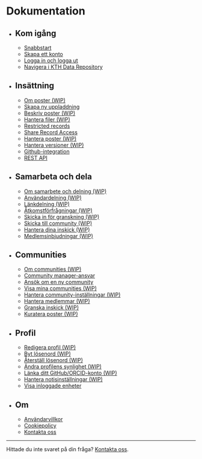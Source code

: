 <!-- markdownlint-disable MD007 -->
# Dokumentation

<div class="grid cards" markdown>

- ## Kom igång

    - [Snabbstart](get_started/quick_start.md)
    - [Skapa ett konto](get_started/create_account.md)
    - [Logga in och logga ut](get_started/login_logout.md)
    - [Navigera i KTH Data Repository](get_started/navigating_site.md)

- ## Insättning

    - [Om poster (WIP)](#)
    - [Skapa ny uppladdning](deposit/create_new_upload.md)
    - [Beskriv poster (WIP)](#)
    - [Hantera filer (WIP)](#)
    - [Restricted records](deposit/restrict_record_access.md)
    - [Share Record Access](deposit/share_record_access.md)
    - [Hantera poster (WIP)](#)
    - [Hantera versioner (WIP)](#)
    - [Github-integration](deposit/github_integration.md)
    - [REST API](deposit/rest_api.md)

- ## Samarbeta och dela

    - [Om samarbete och delning (WIP)](#)
    - [Användardelning (WIP)](#)
    - [Länkdelning (WIP)](#)
    - [Åtkomstförfrågningar (WIP)](#)
    - [Skicka in för granskning (WIP)](#)
    - [Skicka till community (WIP)](#)
    - [Hantera dina inskick (WIP)](#)
    - [Medlemsinbjudningar (WIP)](#)

- ## Communities

    - [Om communities (WIP)](#)
    - [Community manager-ansvar](communities/community_manager_responsibilities.md)
    - [Ansök om en ny community](communities/apply_new_community.md)
    - [Visa mina communities (WIP)](#)
    - [Hantera community-inställningar (WIP)](#)
    - [Hantera medlemmar (WIP)](#)
    - [Granska inskick (WIP)](#)
    - [Kuratera poster (WIP)](#)

- ## Profil

    - [Redigera profil (WIP)](#)
    - [Byt lösenord (WIP)](#)
    - [Återställ lösenord (WIP)](#)
    - [Ändra profilens synlighet (WIP)](#)
    - [Länka ditt GitHub/ORCID-konto (WIP)](#)
    - [Hantera notisinställningar (WIP)](#)
    - [Visa inloggade enheter](get_started/viewing-devices.md)

- ## Om

    - [Användarvillkor](terms.md)
    - [Cookiepolicy](cookie-policy.md)
    - [Kontakta oss](https://www.kth.se/om/fakta)

</div>

---

Hittade du inte svaret på din fråga? [Kontakta oss](https://www.kth.se/om/fakta).
